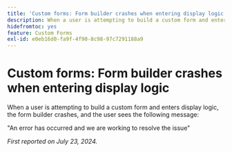 ```yaml
---
title: 'Custom forms: Form builder crashes when entering display logic'
description: When a user is attempting to build a custom form and enters display logic, the form builder crashes, and the user sees a message.
hidefromtoc: yes
feature: Custom Forms
exl-id: e0eb16d0-fa9f-4f90-8c98-97c7291188a9
---
```

# Custom forms: Form builder crashes when entering display logic

When a user is attempting to build a custom form and enters display logic, the form builder crashes, and the user sees the following message:

"An error has occurred and we are working to resolve the issue"

_First reported on July 23, 2024._
